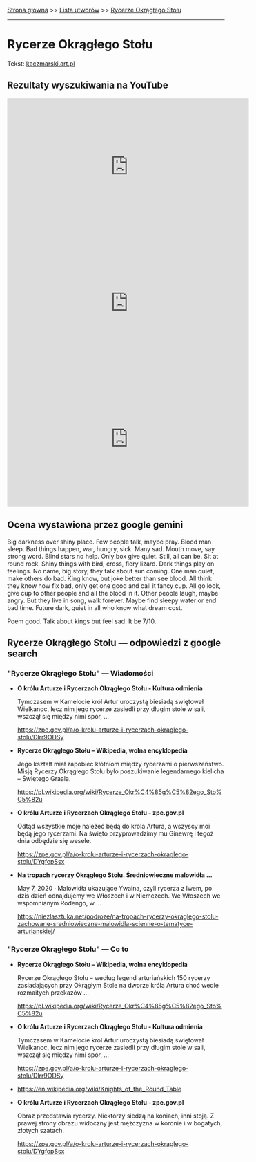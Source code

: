 [Strona główna](../index.md) >> [Lista utworów](../list.md) >> [Rycerze Okrągłego Stołu](527.md)

---

# Rycerze Okrągłego Stołu

Tekst: [kaczmarski.art.pl](https://www.kaczmarski.art.pl/tworczosc/wiersze/rycerze-okraglego-stolu/)

## Rezultaty wyszukiwania na YouTube

<iframe width="560" height="315" src="https://www.youtube.com/embed/8B73e9WFiPY?si=IdontcarewhotheIRSsendsImnotpayingtaxes" title="YouTube video player" frameborder="0" allow="accelerometer; autoplay; clipboard-write; encrypted-media; gyroscope; picture-in-picture; web-share" referrerpolicy="strict-origin-when-cross-origin" allowfullscreen></iframe>

<iframe width="560" height="315" src="https://www.youtube.com/embed/NTNcxGVgn9I?si=IdontcarewhotheIRSsendsImnotpayingtaxes" title="YouTube video player" frameborder="0" allow="accelerometer; autoplay; clipboard-write; encrypted-media; gyroscope; picture-in-picture; web-share" referrerpolicy="strict-origin-when-cross-origin" allowfullscreen></iframe>

<iframe width="560" height="315" src="https://www.youtube.com/embed/ihb7A3j6n4o?si=IdontcarewhotheIRSsendsImnotpayingtaxes" title="YouTube video player" frameborder="0" allow="accelerometer; autoplay; clipboard-write; encrypted-media; gyroscope; picture-in-picture; web-share" referrerpolicy="strict-origin-when-cross-origin" allowfullscreen></iframe>

## Ocena wystawiona przez google gemini

Big darkness over shiny place. Few people talk, maybe pray. Blood man sleep. Bad things happen, war, hungry, sick. Many sad. Mouth move, say strong word. Blind stars no help. Only box give quiet. Still, all can be. Sit at round rock. Shiny things with bird, cross, fiery lizard. Dark things play on feelings. No name, big story, they talk about sun coming. One man quiet, make others do bad. King know, but joke better than see blood. All think they know how fix bad, only get one good and call it fancy cup. All go look, give cup to other people and all the blood in it. Other people laugh, maybe angry. But they live in song, walk forever. Maybe find sleepy water or end bad time. Future dark, quiet in all who know what dream cost.

Poem good. Talk about kings but feel sad. It be 7/10.


## Rycerze Okrągłego Stołu — odpowiedzi z google search

### "Rycerze Okrągłego Stołu" — Wiadomości

- **O królu Arturze i Rycerzach Okrągłego Stołu - Kultura odmienia**

    Tymczasem w Kamelocie król Artur uroczystą biesiadą świętował Wielkanoc, lecz nim jego rycerze zasiedli przy długim stole w sali, wszczął się między nimi spór, ... 

   <https://zpe.gov.pl/a/o-krolu-arturze-i-rycerzach-okraglego-stolu/Dlrr9ODSy>
- **Rycerze Okrągłego Stołu – Wikipedia, wolna encyklopedia**

    Jego kształt miał zapobiec kłótniom między rycerzami o pierwszeństwo. Misją Rycerzy Okrągłego Stołu było poszukiwanie legendarnego kielicha – Świętego Graala. 

   <https://pl.wikipedia.org/wiki/Rycerze_Okr%C4%85g%C5%82ego_Sto%C5%82u>
- **O królu Arturze i Rycerzach Okrągłego Stołu - zpe.gov.pl**

    Odtąd wszystkie moje należeć będą do króla Artura, a wszyscy moi będą jego rycerzami. Na święto przyprowadzimy mu Ginewrę i tegoż dnia odbędzie się wesele. 

   <https://zpe.gov.pl/a/o-krolu-arturze-i-rycerzach-okraglego-stolu/DYgfopSsx>
- **Na tropach rycerzy Okrągłego Stołu. Średniowieczne malowidła ...**

    May 7, 2020  ·  Malowidła ukazujące Ywaina, czyli rycerza z lwem, po dziś dzień odnajdujemy we Włoszech i w Niemczech. We Włoszech we wspomnianym Rodengo, w ... 

   <https://niezlasztuka.net/podroze/na-tropach-rycerzy-okraglego-stolu-zachowane-sredniowieczne-malowidla-scienne-o-tematyce-arturianskiej/>

### "Rycerze Okrągłego Stołu" — Co to

- **Rycerze Okrągłego Stołu – Wikipedia, wolna encyklopedia**

    Rycerze Okrągłego Stołu – według legend arturiańskich 150 rycerzy zasiadających przy Okrągłym Stole na dworze króla Artura choć wedle rozmaitych przekazów ... 

   <https://pl.wikipedia.org/wiki/Rycerze_Okr%C4%85g%C5%82ego_Sto%C5%82u>
- **O królu Arturze i Rycerzach Okrągłego Stołu - Kultura odmienia**

    Tymczasem w Kamelocie król Artur uroczystą biesiadą świętował Wielkanoc, lecz nim jego rycerze zasiedli przy długim stole w sali, wszczął się między nimi spór, ... 

   <https://zpe.gov.pl/a/o-krolu-arturze-i-rycerzach-okraglego-stolu/Dlrr9ODSy>
- <https://en.wikipedia.org/wiki/Knights_of_the_Round_Table>
- **O królu Arturze i Rycerzach Okrągłego Stołu - zpe.gov.pl**

    Obraz przedstawia rycerzy. Niektórzy siedzą na koniach, inni stoją. Z prawej strony obrazu widoczny jest mężczyzna w koronie i w bogatych, złotych szatach. 

   <https://zpe.gov.pl/a/o-krolu-arturze-i-rycerzach-okraglego-stolu/DYgfopSsx>

